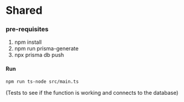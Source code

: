 # Shared


### pre-requisites

1. npm install
2. npm run prisma-generate
3. npx prisma db push


#### Run

```
npm run ts-node src/main.ts
```

(Tests to see if the function is working and connects to the database)
